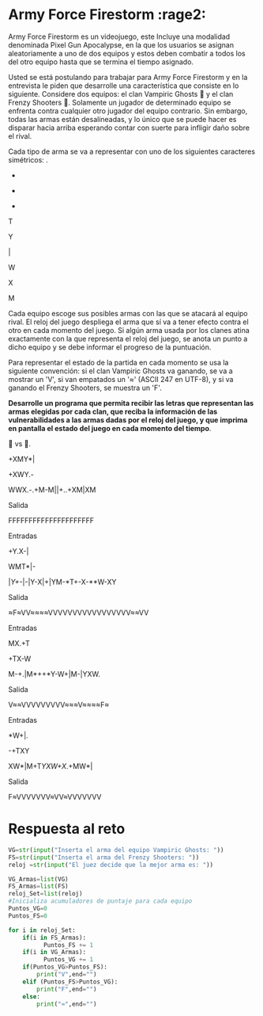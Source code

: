 # Army Force Firestorm    :rage2:

Army Force Firestorm es un videojuego, este  Incluye una modalidad denominada Pixel Gun Apocalypse, en la que los usuarios se asignan aleatoriamente a uno de dos equipos y estos deben combatir a todos los del otro equipo hasta que se termina el tiempo asignado. 

Usted se está postulando para trabajar para Army Force Firestorm y en la entrevista le piden que desarrolle una característica que consiste en lo siguiente. 
Considere dos equipos: el clan Vampiric Ghosts :ghost: y el clan Frenzy Shooters :gun:. Solamente un jugador de determinado equipo se enfrenta contra cualquier otro jugador del equipo contrario. Sin embargo, todas las armas están desalineadas, y lo único que se puede hacer es disparar hacia arriba esperando contar con suerte para infligir daño sobre el rival. 

Cada tipo de arma se va a representar con uno de los siguientes caracteres simétricos: 
  .

  -

  +

  *

  T

  Y

  |

  W

  X

  M

Cada equipo escoge sus posibles armas con las que se atacará al equipo rival. El reloj del juego despliega el arma que sí va a tener efecto contra el otro en cada momento del juego. Si algún arma usada por los clanes atina exactamente con la que representa el reloj del juego, se anota un punto a dicho equipo y se debe informar el progreso de la puntuación. 

Para representar el estado de la partida en cada momento se usa la siguiente convención: si el clan Vampiric Ghosts va ganando, se va a mostrar un 'V', si van empatados un '≈' (ASCII 247 en UTF-8), y si va ganando el Frenzy Shooters, se muestra un 'F'.

**Desarrolle un programa que permita recibir las letras que representan las armas elegidas por cada clan, que reciba la información de las vulnerabilidades a las armas dadas por el reloj del juego, y que imprima en pantalla el estado del juego en cada momento del tiempo**. 

:ghost: vs :gun:.

+XMY*|

+XWY.-

WWX.-.+M-M||+..+XM|XM


Salida

FFFFFFFFFFFFFFFFFFFFF

Entradas

+Y.X-|

WMT*|-

|*Y+-*|-|Y-X|+|YM-*T+-X-**W-XY


Salida

≈F≈VV≈≈≈≈VVVVVVVVVVVVVVVVV≈≈VV

 

Entradas

MX.+T

+TX-W

M-+.|M*++*Y-W+|M-|YXW.


Salida

V≈≈VVVVVVVVV≈≈≈V≈≈≈≈F≈

 

Entradas

*W+|.

-+TXY

XW*|M+T*YXW+X*.+MW*|


Salida

F≈VVVVVVV≈VV≈VVVVVVV

# Respuesta al reto


```python
VG=str(input("Inserta el arma del equipo Vampiric Ghosts: "))   
FS=str(input("Inserta el arma del Frenzy Shooters: "))
reloj =str(input("El juez decide que la mejor arma es: "))

VG_Armas=list(VG)
FS_Armas=list(FS)
reloj_Set=list(reloj)
#Inicializa acumuladores de puntaje para cada equipo
Puntos_VG=0
Puntos_FS=0

for i in reloj_Set:
    if(i in FS_Armas):
          Puntos_FS += 1
    if(i in VG_Armas):
          Puntos_VG += 1
    if(Puntos_VG>Puntos_FS):
        print("V",end="")
    elif (Puntos_FS>Puntos_VG):
        print("F",end="")
    else:
        print("≈",end="")

```